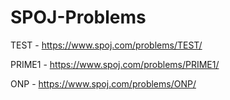 ﻿# SPOJ-Problems

TEST - https://www.spoj.com/problems/TEST/

PRIME1 - https://www.spoj.com/problems/PRIME1/

ONP - https://www.spoj.com/problems/ONP/
